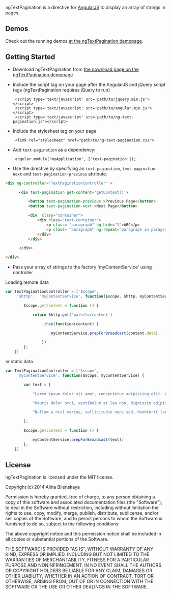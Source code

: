 ngTextPagination is a directive for [AngularJS](http://angularjs.org/) to display an array of strings in pages.

Demos
-----

Check out the running demos [at the ngTextPagination demopage](http://bilenskaya.com/#!/projects/demoreader).


Getting Started
---------------

 * Download ngTextPagination from [the download page on the ngTextPagination demopage](http://bilenskaya.com/uploads/ngTextPagination.zip)

 * Include the script tag on your page after the AngularJS and jQuery script tags (ngTextPagination requires jQuery to run)

        <script type='text/javascript' src='path/to/jquery.min.js'></script>
        <script type='text/javascript' src='path/to/angular.min.js'></script>
        <script type='text/javascript' src='path/to/ng-text-pagination.js'></script>

 * Include the stylesheet tag on your page

        <link rel="stylesheet" href="path/to/ng-text-pagination.css">

 * Add `text-pagination` as a dependency:

        angular.module('myApplication', ['text-pagination']);

 * Use the directive by specifying an `text-pagination`, `text-pagination-next` and `text-pagination-previous` attribute.

        
``` html
<div ng-controller="TextPaginationController" >

      <div text-pagination get-content='getContent()'>

          <button text-pagination-previous >Previous Page</button>
          <button text-pagination-next >Next Page</button>

          <div  class="container">
              <div class="text-container">
                  <p class= "paragraph" ng-hide="1">ABC</p>
                  <p class= "paragraph" ng-repeat="paragraph in paragraphs">{{paragraph}}</p>
              </div>
          </div>

      </div>

</div>
```

 * Pass your array of strings to the factory 'myContentService' using controller

Loading remote data 

``` js
var TextPaginationController = ['$scope',
     '$http',  'myContentService', function($scope, $http, myContentService) {

        $scope.getContent = function () {

            return $http.get('path/to/content')

                .then(function(content) {

                    myContentService.prepForBroadcast(content.data);

                })
        };
    }]
```

or static data

``` js
var TextPaginationController = ['$scope',
     'myContentService', function($scope, myContentService) {

        var text = [

            "Lorem ipsum dolor sit amet, consectetur adipiscing elit. Aliquam vel enim sit amet odio lacinia dignissim. Curabitur posuere dui dui, vel luctus massa mollis venenatis. Sed dignissim est at rutrum sodales. Etiam eget pulvinar dui. Maecenas nec eros eget arcu convallis aliquam aliquam at turpis. Mauris mattis est sit amet nunc cursus rutrum. Cras mattis porttitor purus, id eleifend neque facilisis aliquam. Maecenas molestie dui eu varius ultrices. Quisque id arcu ligula. Donec vitae ligula neque.",

            "Mauris dolor orci, vestibulum at leo non, dignissim adipiscing risus. Sed massa nunc, consectetur quis tincidunt a, iaculis eget ligula. Aliquam eu fringilla massa. In consequat purus nulla, vitae facilisis felis ultrices ut. Donec eleifend, justo vitae ullamcorper ornare, tortor libero vehicula diam, a commodo magna metus quis arcu. Nam in magna hendrerit, pulvinar velit non, sollicitudin nibh. Praesent massa massa, interdum at odio eget, aliquet sollicitudin lectus. In semper nulla nec turpis dictum, a dapibus metus ultrices. Cras consectetur at odio sed porttitor. Nulla luctus massa a tortor ullamcorper, a iaculis sapien vestibulum. Nulla gravida elit urna, ac euismod tortor lobortis vitae. Suspendisse potenti.",

            "Nullam a nisl varius, sollicitudin nunc sed, hendrerit lorem. Cras quis quam sed turpis luctus rhoncus. Fusce in urna nunc. Ut lobortis magna enim, sed tempor erat molestie ut. Vestibulum a ante interdum, ultricies neque hendrerit, ultricies mi. Nam ac elit in nulla porttitor malesuada nec id dui. Vestibulum at rutrum lorem, nec sollicitudin ipsum. Vestibulum rhoncus nisi leo, quis elementum nisl convallis vel. Vivamus vulputate ultrices tellus, ac condimentum mauris bibendum imperdiet. Donec pretium ipsum ac felis pharetra vehicula."

        ];

        $scope.getContent = function () {

            myContentService.prepForBroadcast(text);
        };
    }]
```


License
-------

ngTextPagination is licensed under the MIT license.

Copyright (c) 2014 Alina Bilenskaya

Permission is hereby granted, free of charge, to any person
obtaining a copy of this software and associated documentation
files (the "Software"), to deal in the Software without
restriction, including without limitation the rights to use,
copy, modify, merge, publish, distribute, sublicense, and/or sell
copies of the Software, and to permit persons to whom the
Software is furnished to do so, subject to the following
conditions:

The above copyright notice and this permission notice shall be
included in all copies or substantial portions of the Software.

THE SOFTWARE IS PROVIDED "AS IS", WITHOUT WARRANTY OF ANY KIND,
EXPRESS OR IMPLIED, INCLUDING BUT NOT LIMITED TO THE WARRANTIES
OF MERCHANTABILITY, FITNESS FOR A PARTICULAR PURPOSE AND
NONINFRINGEMENT. IN NO EVENT SHALL THE AUTHORS OR COPYRIGHT
HOLDERS BE LIABLE FOR ANY CLAIM, DAMAGES OR OTHER LIABILITY,
WHETHER IN AN ACTION OF CONTRACT, TORT OR OTHERWISE, ARISING
FROM, OUT OF OR IN CONNECTION WITH THE SOFTWARE OR THE USE OR
OTHER DEALINGS IN THE SOFTWARE.
